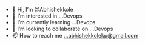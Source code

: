 - 👋 Hi, I’m @Abhishekkole
- 👀 I’m interested in ...Devops 
- 🌱 I’m currently learning ...Devops
- 💞️ I’m looking to collaborate on ...Devops
- 📫 How to reach me ...abhishekkolekp@gmail.com

<!---
Abhishekkole/Abhishekkole is a ✨ special ✨ repository because its `README.md` (this file) appears on your GitHub profile.
You can click the Preview link to take a look at your changes.
--->
